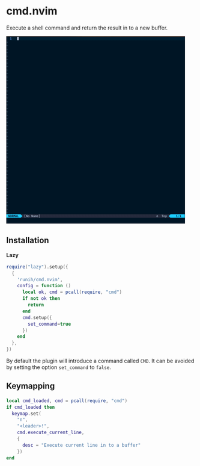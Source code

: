 # cmd.nvim

Execute a shell command and return the result in to a new buffer.

![cmd](cmd.gif)

## Installation

**Lazy**
```lua
require("lazy").setup({
  {
    'runih/cmd.nvim',
    config = function ()
      local ok, cmd = pcall(require, "cmd")
      if not ok then
        return
      end
      cmd.setup({
        set_command=true
      })
    end
  },
})
```

By default the plugin will introduce a command called `CMD`. It can be avoided by setting the
option `set_command` to `false`.

## Keymapping

```lua
local cmd_loaded, cmd = pcall(require, "cmd")
if cmd_loaded then
  keymap.set(
    "n",
    "<leader>!",
    cmd.execute_current_line,
    {
      desc = "Execute current line in to a buffer"
    })
end
```
